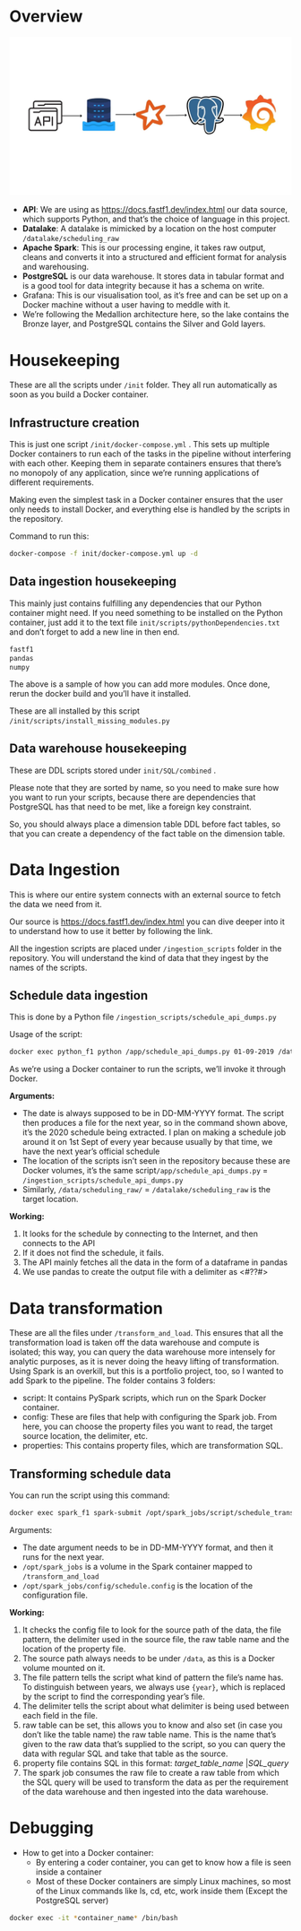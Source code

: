 # Overview

![data-pipeline](img/schedule-pipeline.jpg)

- **API**: We are using as https://docs.fastf1.dev/index.html  our data source, which supports Python, and that’s the choice of language in this project.
- **Datalake**: A datalake is mimicked by a location on the host computer `/datalake/scheduling_raw`
- **Apache Spark**: This is our processing engine, it takes raw output, cleans and converts it into a structured and efficient format for analysis and warehousing.
- **PostgreSQL** is our data warehouse. It stores data in tabular format and is a good tool for data integrity because it has a schema on write.
- Grafana: This is our visualisation tool, as it’s free and can be set up on a Docker machine without a user having to meddle with it.
- We’re following the Medallion architecture here, so the lake contains the Bronze layer, and PostgreSQL contains the Silver and Gold layers.

# Housekeeping

These are all the scripts under `/init` folder. They all run automatically as soon as you build a Docker container.

## Infrastructure creation

This is just one script `/init/docker-compose.yml` . This sets up multiple Docker containers to run each of the tasks in the pipeline without interfering with each other. Keeping them in separate containers ensures that there’s no monopoly of any application, since we’re running applications of different requirements.

Making even the simplest task in a Docker container ensures that the user only needs to install Docker, and everything else is handled by the scripts in the repository.

Command to run this:

```bash
docker-compose -f init/docker-compose.yml up -d
```

## Data ingestion housekeeping

This mainly just contains fulfilling any dependencies that our Python container might need. If you need something to be installed on the Python container, just add it to the text file `init/scripts/pythonDependencies.txt` and don’t forget to add a new line in then end.

```
fastf1
pandas
numpy

```

The above is a sample of how you can add more modules. Once done, rerun the docker build and you’ll have it installed.

These are all installed by this script `/init/scripts/install_missing_modules.py`

## Data warehouse housekeeping

These are DDL scripts stored under `init/SQL/combined` . 

Please note that they are sorted by name, so you need to make sure how you want to run your scripts, because there are dependencies that PostgreSQL has that need to be met, like a foreign key constraint. 

So, you should always place a dimension table DDL before fact tables, so that you can create a dependency of the fact table on the dimension table.

# Data Ingestion

This is where our entire system connects with an external source to fetch the data we need from it.

Our source is https://docs.fastf1.dev/index.html you can dive deeper into it to understand how to use it better by following the link.

All the ingestion scripts are placed under `/ingestion_scripts` folder in the repository. You will understand the kind of data that they ingest by the names of the scripts.

## Schedule data ingestion

This is done by a Python file `/ingestion_scripts/schedule_api_dumps.py` 

Usage of the script:

```bash
docker exec python_f1 python /app/schedule_api_dumps.py 01-09-2019 /data/scheduling_raw/
```

As we’re using a Docker container to run the scripts, we’ll invoke it through Docker.

**Arguments:**

- The date is always supposed to be in DD-MM-YYYY format. The script then produces a file for the next year, so in the command shown above, it’s the 2020 schedule being extracted. I plan on making a schedule job around it on 1st Sept of every year because usually by that time, we have the next year’s official schedule
- The location of the scripts isn’t seen in the repository because these are Docker volumes, it’s the same script`/app/schedule_api_dumps.py` = `/ingestion_scripts/schedule_api_dumps.py`
- Similarly, `/data/scheduling_raw/` = `/datalake/scheduling_raw` is the target location.

**Working:**

1. It looks for the schedule by connecting to the Internet, and then connects to the API
2. If it does not find the schedule, it fails.
3. The API mainly fetches all the data in the form of a dataframe in pandas
4. We use pandas to create the output file with a delimiter as <#??#>

# Data transformation

These are all the files under `/transform_and_load`. This ensures that all the transformation load is taken off the data warehouse and compute is isolated; this way, you can query the data warehouse more intensely for analytic purposes, as it is never doing the heavy lifting of transformation. Using Spark is an overkill, but this is a portfolio project, too, so I wanted to add Spark to the pipeline. The folder contains 3 folders:

- script: It contains PySpark scripts, which run on the Spark Docker container.
- config: These are files that help with configuring the Spark job. From here, you can choose the property files you want to read, the target source location, the delimiter, etc.
- properties: This contains property files, which are transformation SQL.

## Transforming schedule data

You can run the script using this command:

```bash
docker exec spark_f1 spark-submit /opt/spark_jobs/script/schedule_transformer.py 01-09-2019 /opt/spark_jobs/config/schedule.config
```

Arguments:

- The date argument needs to be in DD-MM-YYYY format, and then it runs for the next year.
- `/opt/spark_jobs` is a volume in the Spark container mapped to `/transform_and_load`
- `/opt/spark_jobs/config/schedule.config` is the location of the configuration file.

**Working:**

1. It checks the config file to look for the source path of the data, the file pattern, the delimiter used in the source file, the raw table name and the location of the property file.
2. The source path always needs to be under `/data`, as this is a Docker volume mounted on it.
3. The file pattern tells the script what kind of pattern the file’s name has. To distinguish between years, we always use `{year}`, which is replaced by the script to find the corresponding year’s file.
4.  The delimiter tells the script about what delimiter is being used between each field in the file.
5. raw table can be set, this allows you to know and also set (in case you don’t like the table name) the raw table name. This is the name that’s given to the raw data that’s supplied to the script, so you can query the data with regular SQL and take that table as the source.
6. property file contains SQL in this format: *target_table_name* |*SQL_query* 
7. The spark job consumes the raw file to create a raw table from which the SQL query will be used to transform the data as per the requirement of the data warehouse and then ingested into the data warehouse.

# Debugging

- How to get into a Docker container:
    - By entering a coder container, you can get to know how a file is seen inside a container
    - Most of these Docker containers are simply Linux machines, so most of the Linux commands like ls, cd, etc, work inside them (Except the PostgreSQL server)

```bash
docker exec -it *container_name* /bin/bash
```